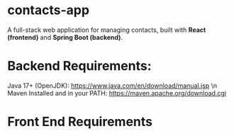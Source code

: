 # contacts-app
A full-stack web application for managing contacts, built with **React (frontend)** and **Spring Boot (backend)**.

# Backend Requirements:
Java 17+ (OpenJDK): https://www.java.com/en/download/manual.jsp \n
Maven Installed and in your PATH: https://maven.apache.org/download.cgi

# Front End Requirements
